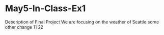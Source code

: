# May5-In-Class-Ex1


Description of Final Project
We are focusing on the weather of Seattle
some other change
11
22